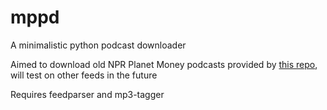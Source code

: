 # mppd
A minimalistic python podcast downloader

Aimed to download old NPR Planet Money podcasts provided by [this repo](https://github.com/xjcl/planetmoney-rss),
will test on other feeds in the future

Requires feedparser and mp3-tagger
